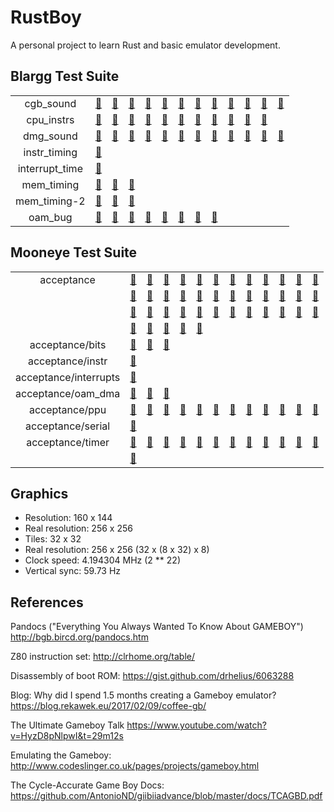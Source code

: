 # RustBoy

A personal project to learn Rust and basic emulator development.

## Blargg Test Suite

|       |       |       |       |       |       |       |       |       |       |       |       |       |
| :---: | :---: | :---: | :---: | :---: | :---: | :---: | :---: | :---: | :---: | :---: | :---: | :---: |
| cgb_sound | [:green_heart:](x "01-registers: PASS") | [:green_heart:](x "02-len ctr: PASS") | [:green_heart:](x "03-trigger: PASS") | [:green_heart:](x "04-sweep: PASS") | [:green_heart:](x "05-sweep details: PASS") | [:green_heart:](x "06-overflow on trigger: PASS") | [:green_heart:](x "07-len sweep period sync: PASS") | [:green_heart:](x "08-len ctr during power: PASS") | [:green_heart:](x "09-wave read while on: PASS") | [:green_heart:](x "10-wave trigger while on: PASS") | [:green_heart:](x "11-regs after power: PASS") | [:green_heart:](x "12-wave: PASS") |
| cpu_instrs | [:green_heart:](x "01-special: PASS") | [:green_heart:](x "02-interrupts: PASS") | [:green_heart:](x "03-op sp,hl: PASS") | [:green_heart:](x "04-op r,imm: PASS") | [:green_heart:](x "05-op rp: PASS") | [:green_heart:](x "06-ld r,r: PASS") | [:green_heart:](x "07-jr,jp,call,ret,rst: PASS") | [:green_heart:](x "08-misc instrs: PASS") | [:green_heart:](x "09-op r,r: PASS") | [:green_heart:](x "10-bit ops: PASS") | [:green_heart:](x "11-op a,(hl): PASS") |
| dmg_sound | [:green_heart:](x "01-registers: PASS") | [:green_heart:](x "02-len ctr: PASS") | [:green_heart:](x "03-trigger: PASS") | [:green_heart:](x "04-sweep: PASS") | [:green_heart:](x "05-sweep details: PASS") | [:green_heart:](x "06-overflow on trigger: PASS") | [:green_heart:](x "07-len sweep period sync: PASS") | [:green_heart:](x "08-len ctr during power: PASS") | [:green_heart:](x "09-wave read while on: PASS") | [:green_heart:](x "10-wave trigger while on: PASS") | [:green_heart:](x "11-regs after power: PASS") | [:green_heart:](x "12-wave write while on: PASS") |
| instr_timing | [:green_heart:](x "instr_timing: PASS") |
| interrupt_time | [:red_circle:](x "interrupt_time: FAIL") |
| mem_timing | [:green_heart:](x "01-read_timing: PASS") | [:green_heart:](x "02-write_timing: PASS") | [:green_heart:](x "03-modify_timing: PASS") |
| mem_timing-2 | [:green_heart:](x "01-read_timing: PASS") | [:green_heart:](x "02-write_timing: PASS") | [:green_heart:](x "03-modify_timing: PASS") |
| oam_bug | [:red_circle:](x "1-lcd_sync: FAIL") | [:red_circle:](x "2-causes: FAIL") | [:green_heart:](x "3-non_causes: PASS") | [:red_circle:](x "4-scanline_timing: FAIL") | [:red_circle:](x "5-timing_bug: FAIL") | [:green_heart:](x "6-timing_no_bug: PASS") | [:red_circle:](x "7-timing_effect: FAIL") | [:red_circle:](x "8-instr_effect: FAIL") |


## Mooneye Test Suite

|       |       |       |       |       |       |       |       |       |       |       |       |       |
| :---: | :---: | :---: | :---: | :---: | :---: | :---: | :---: | :---: | :---: | :---: | :---: | :---: |
| acceptance | [:green_heart:](x "add_sp_e_timing: PASS") | [:red_circle:](x "boot_div-S: FAIL") | [:red_circle:](x "boot_div-dmg0: FAIL") | [:red_circle:](x "boot_div-dmgABCmgb: FAIL") | [:red_circle:](x "boot_div2-S: FAIL") | [:red_circle:](x "boot_hwio-S: FAIL") | [:red_circle:](x "boot_hwio-dmg0: FAIL") | [:red_circle:](x "boot_hwio-dmgABCmgb: FAIL") | [:red_circle:](x "boot_regs-dmg0: FAIL") | [:green_heart:](x "boot_regs-dmgABC: PASS") | [:red_circle:](x "boot_regs-mgb: FAIL") | [:red_circle:](x "boot_regs-sgb: FAIL") |
| | [:red_circle:](x "boot_regs-sgb2: FAIL") | [:green_heart:](x "call_cc_timing: PASS") | [:green_heart:](x "call_cc_timing2: PASS") | [:green_heart:](x "call_timing: PASS") | [:green_heart:](x "call_timing2: PASS") | [:red_circle:](x "di_timing-GS: FAIL") | [:green_heart:](x "div_timing: PASS") | [:red_circle:](x "ei_sequence: FAIL") | [:red_circle:](x "ei_timing: FAIL") | [:green_heart:](x "halt_ime0_ei: PASS") | [:red_circle:](x "halt_ime0_nointr_timing: FAIL") | [:green_heart:](x "halt_ime1_timing: PASS") |
| | [:red_circle:](x "halt_ime1_timing2-GS: FAIL") | [:red_circle:](x "if_ie_registers: FAIL") | [:red_circle:](x "intr_timing: FAIL") | [:green_heart:](x "jp_cc_timing: PASS") | [:green_heart:](x "jp_timing: PASS") | [:green_heart:](x "ld_hl_sp_e_timing: PASS") | [:green_heart:](x "oam_dma_restart: PASS") | [:green_heart:](x "oam_dma_start: PASS") | [:green_heart:](x "oam_dma_timing: PASS") | [:green_heart:](x "pop_timing: PASS") | [:green_heart:](x "push_timing: PASS") | [:red_circle:](x "rapid_di_ei: FAIL") |
| | [:green_heart:](x "ret_cc_timing: PASS") | [:green_heart:](x "ret_timing: PASS") | [:red_circle:](x "reti_intr_timing: FAIL") | [:green_heart:](x "reti_timing: PASS") | [:green_heart:](x "rst_timing: PASS") |
| acceptance/bits | [:green_heart:](x "mem_oam: PASS") | [:green_heart:](x "reg_f: PASS") | [:red_circle:](x "unused_hwio-GS: FAIL") |
| acceptance/instr | [:green_heart:](x "daa: PASS") |
| acceptance/interrupts | [:red_circle:](x "ie_push: FAIL") |
| acceptance/oam_dma | [:green_heart:](x "basic: PASS") | [:green_heart:](x "reg_read: PASS") | [:red_circle:](x "sources-GS: FAIL") |
| acceptance/ppu | [:red_circle:](x "hblank_ly_scx_timing-GS: FAIL") | [🙅](x "intr_1_2_timing-GS: SKIPPED") | [:red_circle:](x "intr_2_0_timing: FAIL") | [:red_circle:](x "intr_2_mode0_timing: FAIL") | [:red_circle:](x "intr_2_mode0_timing_sprites: FAIL") | [:red_circle:](x "intr_2_mode3_timing: FAIL") | [:red_circle:](x "intr_2_oam_ok_timing: FAIL") | [:red_circle:](x "lcdon_timing-GS: FAIL") | [:red_circle:](x "lcdon_write_timing-GS: FAIL") | [:red_circle:](x "stat_irq_blocking: FAIL") | [:red_circle:](x "stat_lyc_onoff: FAIL") | [:red_circle:](x "vblank_stat_intr-GS: FAIL") |
| acceptance/serial | [:red_circle:](x "boot_sclk_align-dmgABCmgb: FAIL") |
| acceptance/timer | [:green_heart:](x "div_write: PASS") | [:red_circle:](x "rapid_toggle: FAIL") | [:green_heart:](x "tim00: PASS") | [:green_heart:](x "tim00_div_trigger: PASS") | [:green_heart:](x "tim01: PASS") | [:green_heart:](x "tim01_div_trigger: PASS") | [:green_heart:](x "tim10: PASS") | [:green_heart:](x "tim10_div_trigger: PASS") | [:green_heart:](x "tim11: PASS") | [:green_heart:](x "tim11_div_trigger: PASS") | [:red_circle:](x "tima_reload: FAIL") | [:red_circle:](x "tima_write_reloading: FAIL") |
| | [:red_circle:](x "tma_write_reloading: FAIL") |


## Graphics

- Resolution: 160 x 144
- Real resolution: 256 x 256
- Tiles: 32 x 32
- Real resolution: 256 x 256 (32 x (8 x 32) x 8)
- Clock speed: 4.194304 MHz (2 \*\* 22)
- Vertical sync: 59.73 Hz

## References

Pandocs ("Everything You Always Wanted To Know About GAMEBOY")
<http://bgb.bircd.org/pandocs.htm>

Z80 instruction set:
<http://clrhome.org/table/>

Disassembly of boot ROM:
<https://gist.github.com/drhelius/6063288>

Blog: Why did I spend 1.5 months creating a Gameboy emulator?
<https://blog.rekawek.eu/2017/02/09/coffee-gb/>

The Ultimate Gameboy Talk
<https://www.youtube.com/watch?v=HyzD8pNlpwI&t=29m12s>

Emulating the Gameboy:
<http://www.codeslinger.co.uk/pages/projects/gameboy.html>

The Cycle-Accurate Game Boy Docs:
<https://github.com/AntonioND/giibiiadvance/blob/master/docs/TCAGBD.pdf>

